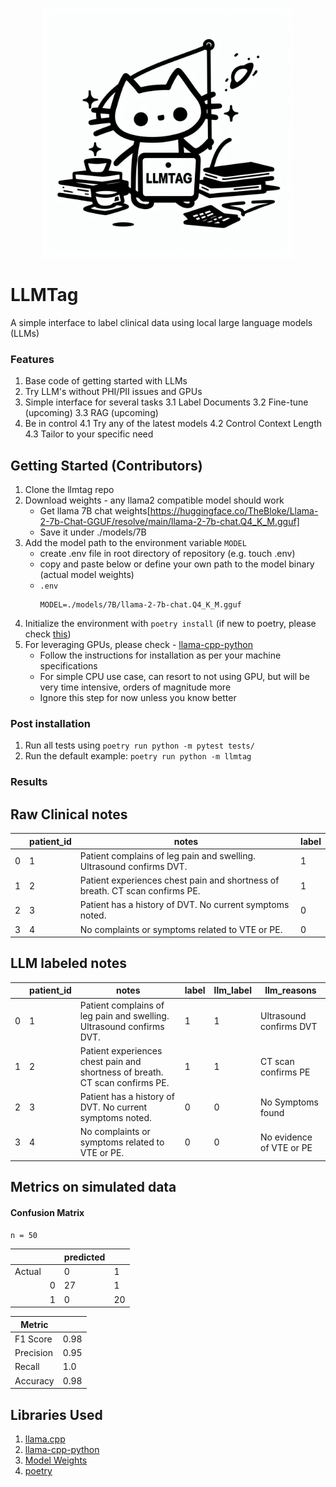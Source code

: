 <p align="center">
<img src="./llm.jpg" width="400px"/>
</p>

# LLMTag

A simple interface to label clinical data using local large language models (LLMs)

### Features

1. Base code of getting started with LLMs
2. Try LLM's without PHI/PII issues and GPUs
3. Simple interface for several tasks
  3.1 Label Documents
  3.2 Fine-tune (upcoming)
  3.3 RAG (upcoming)
4. Be in control
  4.1 Try any of the latest models
  4.2 Control Context Length
  4.3 Tailor to your specific need

## Getting Started (Contributors)

1. Clone the llmtag repo
2. Download weights - any llama2 compatible model should work
    - Get llama 7B chat weights[https://huggingface.co/TheBloke/Llama-2-7b-Chat-GGUF/resolve/main/llama-2-7b-chat.Q4_K_M.gguf]
    - Save it under ./models/7B
3. Add the model path to the environment variable `MODEL`
    - create .env file in root directory of repository (e.g. touch .env)
    - copy and paste below or define your own path to the model binary (actual model weights)
    -  `.env`
        ```
        MODEL=./models/7B/llama-2-7b-chat.Q4_K_M.gguf
        ```
4. Initialize the environment with `poetry install` (if new to poetry, please check [this](https://python-poetry.org/))
5. For leveraging  GPUs, please check - [llama-cpp-python](https://github.com/abetlen/llama-cpp-python)
   - Follow the instructions for installation as per your machine specifications
   - For simple CPU use case, can resort to not using GPU, but will be very time intensive, orders of magnitude more
   - Ignore this step for now unless you know better

### Post installation
1. Run all tests using `poetry run python -m pytest tests/`
2. Run the default example: `poetry run python -m llmtag`

### Results

Raw Clinical notes
---

|    |   patient_id | notes                                                                        |   label |
|----|--------------|-------------------------------------------------------------------------------|---------|
|  0 |            1 | Patient complains of leg pain and swelling. Ultrasound confirms DVT.         |       1 |
|  1 |            2 | Patient experiences chest pain and shortness of breath. CT scan confirms PE. |       1 |
|  2 |            3 | Patient has a history of DVT. No current symptoms noted.                     |       0 |
|  3 |            4 | No complaints or symptoms related to VTE or PE.                              |       0 |

LLM labeled notes
---

|    |   patient_id | notes                                                                        |   label |   llm_label | llm_reasons              |
|----|--------------|-------------------------------------------------------------------------------|---------|-------------|--------------------------|
|  0 |            1 | Patient complains of leg pain and swelling. Ultrasound confirms DVT.         |       1 |           1 | Ultrasound confirms DVT  |
|  1 |            2 | Patient experiences chest pain and shortness of breath. CT scan confirms PE. |       1 |           1 | CT scan confirms PE      |
|  2 |            3 | Patient has a history of DVT. No current symptoms noted.                     |       0 |           0 | No Symptoms found        |
|  3 |            4 | No complaints or symptoms related to VTE or PE.                              |       0 |           0 | No evidence of VTE or PE |

Metrics on simulated data
---

#### Confusion Matrix

`n = 50`

|  |  | predicted | |
| -- | -- | -- | -- |
| Actual |  | 0 | 1 |
|  | 0 | 27 | 1 |
|  | 1 | 0 | 20 |


| Metric | | 
| -- | -- |
| F1 Score | 0.98 |
| Precision | 0.95 |
| Recall | 1.0 |
| Accuracy | 0.98 |

## Libraries Used

1. [llama.cpp](https://github.com/ggerganov/llama.cpp/tree/master)
2. [llama-cpp-python](https://github.com/abetlen/llama-cpp-python)
3. [Model Weights](https://huggingface.co/TheBloke)
4. [poetry](https://python-poetry.org/)
